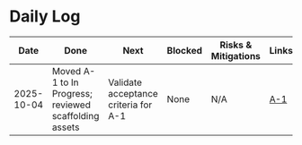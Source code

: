 # Daily Log

| Date | Done | Next | Blocked | Risks & Mitigations | Links |
| --- | --- | --- | --- | --- | --- |
| 2025-10-04 | Moved A-1 to In Progress; reviewed scaffolding assets | Validate acceptance criteria for A-1 | None | N/A | [A-1](issues/A-1-kanban-scaffolding.md) |

